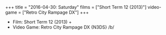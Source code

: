 +++
title = "2016-04-30: Saturday"
films = ["Short Term 12 (2013)"]
video-game = ["Retro City Rampage DX"]
+++


* Film: Short Term 12 (2013) +
* Video Game: Retro City Rampage DX {N3DS} /b/